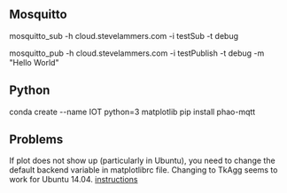 ## Mosquitto

mosquitto_sub -h cloud.stevelammers.com -i testSub -t debug

mosquitto_pub -h cloud.stevelammers.com -i testPublish -t debug -m "Hello World"

## Python
conda create --name IOT python=3 matplotlib
pip install phao-mqtt

## Problems
If plot does not show up (particularly in Ubuntu), you need to change the default backend variable in matplotlibrc file. Changing to TkAgg seems to work for Ubuntu 14.04. [instructions](http://stackoverflow.com/questions/7534453/matplotlib-does-not-show-my-drawings-although-i-call-pyplot-show)
